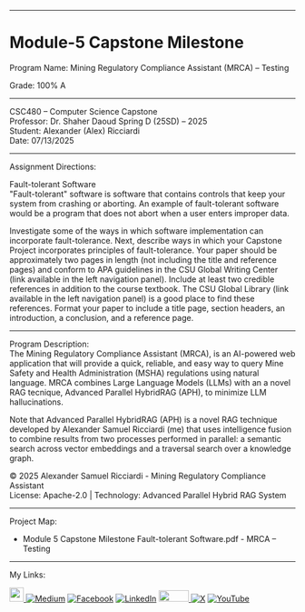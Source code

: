 ﻿-----------------------------------------------------------------------------------------------------------------------------
# Module-5 Capstone Milestone
Program Name: Mining Regulatory Compliance Assistant (MRCA) – Testing

Grade: 100% A 

-----------------------------------------------------------------------------------------------------------------------------

CSC480 – Computer Science Capstone  
Professor: Dr. Shaher Daoud
Spring D (25SD) – 2025   
Student: Alexander (Alex) Ricciardi   
Date: 07/13/2025   

-----------------------------------------------------------------------------------------------------------------------------

Assignment Directions:  

Fault-tolerant Software  
"Fault-tolerant" software is software that contains controls that keep your system from crashing or aborting. An example of fault-tolerant software would be a program that does not abort when a user enters improper data.

Investigate some of the ways in which software implementation can incorporate fault-tolerance. Next, describe ways in which your Capstone Project incorporates principles of fault-tolerance.
Your paper should be approximately two pages in length (not including the title and reference pages) and conform to APA guidelines in the CSU Global Writing Center (link available in the left navigation panel). Include at least two credible references in addition to the course textbook. The CSU Global Library (link available in the left navigation panel) is a good place to find these references. Format your paper to include a title page, section headers, an introduction, a conclusion, and a reference page. 

-----------------------------------------------------------------------------------------------------------------------------

Program Description:  
The Mining Regulatory Compliance Assistant (MRCA), is an AI-powered web application that will provide a quick, reliable, and easy way to query Mine Safety and Health Administration (MSHA) regulations using natural language. MRCA combines Large Language Models (LLMs) with an a novel RAG tecnique, Advanced Parallel HybridRAG (APH), to minimize LLM hallucinations.

Note that Advanced Parallel HybridRAG (APH) is a novel RAG technique developed by Alexander Samuel Ricciardi (me) that uses intelligence fusion to combine results from two processes performed in parallel: a semantic search across vector embeddings and a traversal search over a knowledge graph.

© 2025 Alexander Samuel Ricciardi - Mining Regulatory Compliance Assistant  
License: Apache-2.0 | Technology: Advanced Parallel Hybrid RAG System

-----------------------------------------------------------------------------------------------------------------------------

Project Map:

- Module 5 Capstone Milestone Fault-tolerant Software.pdf - MRCA – Testing

-----------------------------------------------------------------------------------------------------------------------------

My Links:   

<span><a href="https://www.alexomegapy.com" target="_blank"><img width="25" height="25" src="https://github.com/user-attachments/assets/a8e0ea66-5d8f-43b3-8fff-2c3d74d57f53"></span>    [![Medium](https://img.shields.io/badge/Medium-12100E?style=for-the-badge&logo=medium&logoColor=whit)](https://medium.com/@alex.omegapy)    [![Facebook](https://img.shields.io/badge/Facebook-%231877F2.svg?logo=Facebook&logoColor=white)](https://www.facebook.com/profile.php?id=100089638857137)    [![LinkedIn](https://img.shields.io/badge/LinkedIn-%230077B5.svg?logo=linkedin&logoColor=white)](https://linkedin.com/in/alex-ricciardi)    <span><a href="https://www.threads.net/@alexomegapy?hl=en" target="_blank"><img width="53" height="20" src="https://github.com/user-attachments/assets/58c9e833-4501-42e4-b4fe-39ffafba99b2"></span>    [![X](https://img.shields.io/badge/X-black.svg?logo=X&logoColor=white)](https://x.com/AlexOmegapy)    [![YouTube](https://img.shields.io/badge/YouTube-%23FF0000.svg?logo=YouTube&logoColor=white)](https://www.youtube.com/channel/UC4rMaQ7sqywMZkfS1xGh2AA) 


